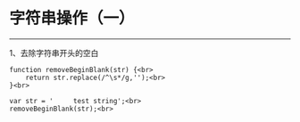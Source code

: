 # 字符串操作（一）
-------  
1、去除字符串开头的空白

```
function removeBeginBlank(str) {<br>
	return str.replace(/^\s*/g,'');<br>
}<br>

var str = '     test string';<br>
removeBeginBlank(str);<br>
```